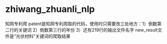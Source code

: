 # zhiwang_zhuanli_nlp
知网专利爬
patent是知网专利爬取的代码，使用时只需要改三处地方：1）倒数第二行的关键词 2）倒数第三行的年份 3）还有219行的输出文件名字 
new_result文件是“光伏材料”关键词的爬取结果
